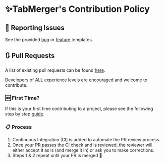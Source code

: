 # ✨TabMerger's Contribution Policy

## 🧨 Reporting Issues

See the provided [bug](https://github.com/lbragile/TabMerger/blob/master/.github/ISSUE_TEMPLATE/bug_report.md) or [feature](https://github.com/lbragile/TabMerger/blob/master/.github/ISSUE_TEMPLATE/feature_request.md) templates.

## 🔃 Pull Requests

A list of existing pull requests can be found [here](https://github.com/lbragile/TabMerger/pulls).

Developers of ALL experience levels are encouraged and welcome to contribute.

### 🆕 First Time?

If this is your first time contributing to a project, please see the following step by step [guide](https://akrabat.com/the-beginners-guide-to-contributing-to-a-github-project/).

### 📋 Process

1. Continuous Integration (CI) is added to automate the PR review process.
2. Once your PR passes the CI check and is reviewed, the reviewer will either accept it as is (and merge it in) or ask you to make corrections.
3. Steps 1 & 2 repeat until your PR is merged 🎉
